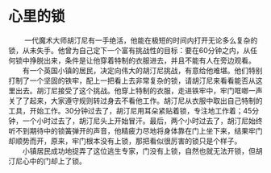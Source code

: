 # 心里的锁
　
　一代魔术大师胡汀尼有一手绝活，他能在极短的时间内打开无论多么复杂的锁，从未失手。他曾为自己定下一个富有挑战性的目标：要在60分钟之内，从任何锁中挣脱出来，条件是让他穿着特制的衣服进去，并且不能有人在旁边观看。 
　　有一个英国小镇的居民，决定向伟大的胡汀尼挑战，有意给他难堪。他们特别打制了一个坚固的铁牢，配上一把看上去非常复杂的锁，请胡汀尼来看看能否从这里出去。胡汀尼接受了这个挑战。他穿上特制的衣服，走进铁牢中，牢门哐啷一声关了了起来，大家遵守规则转过身去不看他工作。胡汀尼从衣服中取出自己特制的工具，开始工作。30分钟过去了，胡汀尼用耳朵紧贴着锁，专注地工作着；45分钟，一个小时过去了，胡汀尼头上开始冒汗。最后，两个小时过去了，胡汀尼始终听不到期待中的锁簧弹开的声音，他精疲力尽地将身体靠在门上坐下来，结果牢门却顺势而开，原来，牢门根本没有上锁，那把看似很厉害的锁只是个样子。 
　　小镇居民成功地捉弄了这位逃生专家，门没有上锁，自然也就无法开锁，但胡汀尼心中的门却上了锁。
 